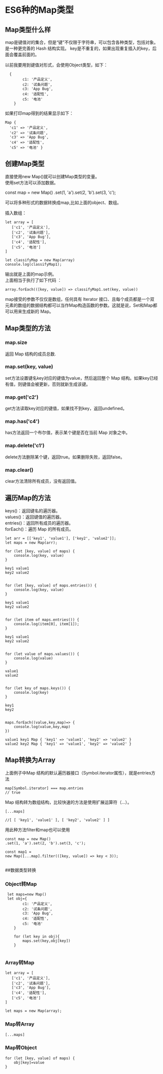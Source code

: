 # ES6种的Map类型  

## Map类型什么样  

map是键值对的集合，但是“键”不仅限于字符串，可以包含各种类型，包括对象。是一种更完善的 Hash 结构实现。  key是不重复的，如果出现重复插入的key，后面会覆盖前面的。  

以前我要用到键值对形式，会使用Object类型，如下：  

```  
  {
        c1: '产品定义',
        c2: '试条问题',
        c3: 'App Bug',
        c4: '适配性',
        c5: '电池'
    }
```

如果打印map得到的结果显示如下：  

``` 
Map {
  'c1' => '产品定义',
  'c2' => '试条问题',
  'c3' => 'App Bug',
  'c4' => '适配性',
  'c5' => '电池' }
```  


## 创建Map类型 
直接使用new Map()就可以创建Map类型的变量。  
使用set方法可以添加数据。  

const map = new Map()
.set(1, 'a').set(2, 'b').set(3, 'c');

可以将多种形式的数据转换成map,比如上面的object、数组。

插入数组：  

 ``` 
 let array = [
    ['c1', '产品定义'],
    ['c2', '试条问题'],
    ['c3', 'App Bug'],
    ['c4', '适配性'],
    ['c5', '电池']
]

let classifyMap = new Map(array)
console.log(classifyMap1);

 ```  
 输出就是上面的map示例。  
 上面相当于执行了如下代码 ：
  
 ```   
 array.forEach(([key, value]) => classifyMap1.set(key, value))
 ```  
 
map接受的参数不仅仅是数组，任何具有 Iterator 接口、且每个成员都是一个双元素的数组的数据结构都可以当作Map构造函数的参数。这就是说，Set和Map都可以用来生成新的 Map。  

## Map类型的方法
### map.size
返回 Map 结构的成员总数.  
### map.set(key, value)
set方法设置键名key对应的键值为value，然后返回整个 Map 结构。如果key已经有值，则键值会被更新，否则就新生成该键。  
###  map.get('c2')
get方法读取key对应的键值，如果找不到key，返回undefined。  
### map.has('c4')
has方法返回一个布尔值，表示某个键是否在当前 Map 对象之中。  
### map.delete('c1')
delete方法删除某个键，返回true。如果删除失败，返回false。  
### map.clear() 
clear方法清除所有成员，没有返回值。  

## 遍历Map的方法  
keys()：返回键名的遍历器。  
values()：返回键值的遍历器。  
entries()：返回所有成员的遍历器。  
forEach()：遍历 Map 的所有成员。  

```  
let arr = [['key1', 'value1'], ['key2', 'value2']];
let maps = new Map(arr);

for (let [key, value] of maps) {
    console.log(key, value)
}

key1 value1
key2 value2


for (let [key, value] of maps.entries()) {
    console.log(key, value)
}

key1 value1
key2 value2


for (let item of maps.entries()) {
    console.log(item[0], item[1]);
}

key1 value1
key2 value2


for (let value of maps.values()) {
    console.log(value)
}

value1
value2


for (let key of maps.keys()) {
    console.log(key)
}

key1
key2


maps.forEach((value,key,map)=> {
    console.log(value,key,map)
})

value1 key1 Map { 'key1' => 'value1', 'key2' => 'value2' }
value2 key2 Map { 'key1' => 'value1', 'key2' => 'value2' }
```  

## Map转换为Array
上面例子中Map 结构的默认遍历器接口（Symbol.iterator属性），就是entries方法 

```
map[Symbol.iterator] === map.entries
// true
```  
Map 结构转为数组结构，比较快速的方法是使用扩展运算符（...）。

``` 
[...maps]  

//[ [ 'key1', 'value1' ], [ 'key2', 'value2' ] ]

```  
用此种方法filter和map也可以使用

```
const map = new Map()
.set(1, 'a').set(2, 'b').set(3, 'c');

const map1 = 
new Map([...map].filter(([key, value]) => key < 3));
 
```  
##数据类型转换  
### Object转Map  

``` 
 let maps=new Map()
 let obj={
        c1: '产品定义',
        c2: '试条问题',
        c3: 'App Bug',
        c4: '适配性',
        c5: '电池'
    }
  
    for (let key in obj){
    	maps.set(key,obj[key])
    }
     
```   
  
### Array转Map

 ``` 
 let array = [
    ['c1', '产品定义'],
    ['c2', '试条问题'],
    ['c3', 'App Bug'],
    ['c4', '适配性'],
    ['c5', '电池']
]

let maps = new Map(array);

 ```
   
### Map转Array
```
[...maps]  
```  
### Map转Object 
``` 
for (let [key, value] of maps) {
    obj[key]=value
}
``` 
 





